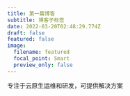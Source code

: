 ```yaml
---
title: 第一篇博客
subtitle: 博客子标签
date: 2022-03-20T02:48:29.774Z
draft: false
featured: false
image:
  filename: featured
  focal_point: Smart
  preview_only: false
---
```

专注于云原生运维和研发，可提供解决方案